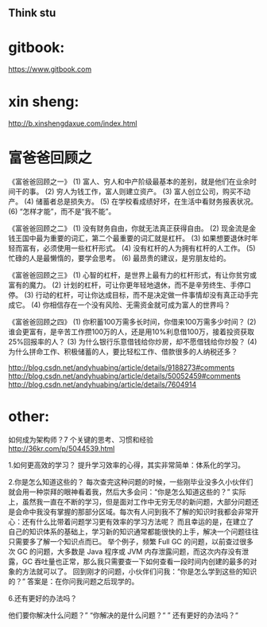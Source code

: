 
##  Think stu


#  gitbook:
https://www.gitbook.com

#  xin sheng:
http://b.xinshengdaxue.com/index.html




#  富爸爸回顾之
《富爸爸回顾之一》
(1) 富人、穷人和中产阶级最基本的差别，就是他们在业余时间干的事。
(2) 穷人为钱工作，富人则建立资产。
(3) 富人创立公司，购买不动产。
(4) 储蓄者总是损失方。
(5) 在学校看成绩好坏，在生活中看财务报表状况。
(6) “怎样才能”，而不是“我不能”。

《富爸爸回顾之二》
(1) 没有财务自由，你就无法真正获得自由。
(2) 现金流是金钱王国中最为重要的词汇，第二个最重要的词汇就是杠杆。
(3) 如果想要退休时年轻而富有，必须使用一些杠杆形式。
(4) 没有杠杆的人为拥有杠杆的人工作。
(5) 忙碌的人是最懒惰的，要学会思考。
(6) 最昂贵的建议，是穷朋友给的。

《富爸爸回顾之三》
(1) 心智的杠杆，是世界上最有力的杠杆形式，有让你贫穷或富有的魔力。
(2) 计划的杠杆，可让你更年轻地退休，而不是辛劳终生、手停口停。
(3) 行动的杠杆，可让你达成目标，而不是决定做一件事情却没有真正动手完成它。
(4) 你相信存在一个没有风险、无需资金就可成为富人的世界吗？

《富爸爸回顾之四》
(1) 你积蓄100万需多长时间，你借来100万需多少时间？
(2) 谁会更富有，是辛苦工作攒100万的人，还是用10%利息借100万，接着投资获取25%回报率的人？
(3) 为什么银行乐意借钱给你炒房，却不愿借钱给你炒股？
(4) 为什么拼命工作、积极储蓄的人，要比轻松工作、借款很多的人纳税还多？

http://blog.csdn.net/andyhuabing/article/details/9188273#comments
http://blog.csdn.net/andyhuabing/article/details/50052459#comments
http://blog.csdn.net/andyhuabing/article/details/7604914


#  other:

如何成为架构师？7 个关键的思考、习惯和经验
http://36kr.com/p/5044539.html

1.如何更高效的学习？
提升学习效率的心得，其实非常简单：体系化的学习。

2.你是怎么知道这些的？
每次查完这种问题的时候，一些刚毕业没多久小伙伴们就会用一种崇拜的眼神看着我，然后大多会问：“你是怎么知道这些的？”
实际上，虽然我一直在不断的学习，但是面对工作中无穷无尽的新问题，大部分问题还是会命中我没有掌握的那部分区域。每次有人问到我不了解的知识时我都会非常开心：还有什么比带着问题学习更有效率的学习方法呢？
而且幸运的是，在建立了自己的知识体系的基础上，学习新的知识通常都能很快的上手，解决一个问题往往只需要多了解一个知识点而已。
举个例子，频繁 Full GC 的问题，以前查过很多次 GC 的问题，大多数是 Java 程序或 JVM 内存泄露问题，而这次内存没有泄露，GC 吞吐量也正常，那么我只需要查一下如何查看一段时间内创建的最多的对象的方法就可以了。
回到刚才的问题，小伙伴们问我：“你是怎么学到这些的知识的？”
答案是：在你问我问题之后现学的。

6.还有更好的办法吗？

他们要你解决什么问题？”
“你解决的是什么问题？“
” 还有更好的办法吗？“




 
